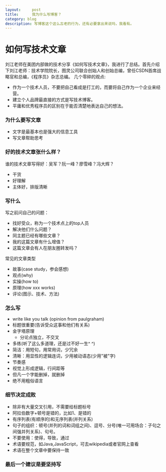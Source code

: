 ```yaml
---
layout:     post
title:      我为什么写博客？
category: blog
description: 写博客这个这么古老的行为，还有必要拿出来说吗，我看有。
---
```


# 如何写技术文章
刘江老师在美团内部做的技术分享《如何写技术文章》，我进行了总结。首先介绍下刘江老师：技术学院院长，图灵公司联合创始人和创始总编，曾任CSDN首席战略官和总编，《程序员》杂志总编。
几个零碎的观点:

- 作为一个技术人员，不要把自己看成是打工的，而要将自己作为一个企业来经营。
- 建立个人品牌最直接的方式是写技术博客。
- 平庸和优秀程序员的区别在于能否清楚地表达自己的想法。

### 为什么要写文章

- 文字是最基本也是强大的信息工具
- 写文章帮助思考


### 好的技术文章张什么样？
谁的技术文章写得好：吴军？阮一峰？廖雪峰？冯大辉？

- 干货
- 好理解
- 主体好，排版清晰


### 写什么
写之前问自己的问题：

- 找好受众，称为一个技术点上的top人员
- 解决他们什么问题？
- 同主题已经有哪些文章？
- 我的这篇文章有什么增值？
- 这篇文章会有人在朋友圈转发吗？

常见的文章类型

- 故事(case study，参会感想)
- 观点(why)
- 实操(how to)
- 原理(how xxx works)
- 评论(图示、技术、方法)

### 怎么写
- write like you talk (opinion from paulgraham)
- 标题很重要(告诉受众这事和他们有关系)
- 金字塔原理
    - 分论点独立，不交叉
- 多练(听了这么多道理，还是过不好一生^ ^)
- 简洁：用短句，用常用词，少冗余
- 清晰：用显性的逻辑连词，少用被动语态(少用"被"字)
- 节奏感
- 视觉上形成逻辑，行间距等
- 但凡一个字能删掉，就删掉
- 绝不用粗俗语言

### 细节决定成败
- 除非有大量交叉引用，不需要给标题标号
- 阿拉伯数字+顿号是错的，比如1、是错的
- 有序列表(有顺序的)和无序列表(并列关系)
- 句子的组织：顿号(并列的词和词组之间)、逗号、分号(唯一可用场合：子句之间强并列关系)、句号。
- 不要使用：使得，导致，通过
- 术语要规范，如Java,JavaScript，可去wikipedia或者官网上查看
- 术语在整个文章中要保持一致

### 最后一个建议是要坚持写
